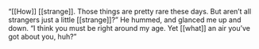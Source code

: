“[[How]] [[strange]]. Those things are pretty rare these days. But aren’t all strangers just a little [[strange]]?” He hummed, and glanced me up and down. “I think you must be right around my age. Yet [[what]] an air you’ve got about you, huh?”